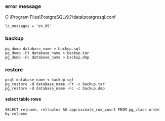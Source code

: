 ### error message
C:\Program Files\PostgreSQL\9.?\data\postgresql.conf

	lc_messages = 'en_US'


### backup
	pg_dump database_name > backup.sql
	pg_dump -Ft database_name > backup.tar
	pg_dump -Fc database_name > backup.dmp


### restore
	psql database_name < backup.sql
	pg_restore -d database_name -Ft -c backup.tar
	pg_restore -d database_name -Fc -c backup.dmp


#### select table rows
	SELECT relname, reltuples AS approximate_row_count FROM pg_class order by relname

